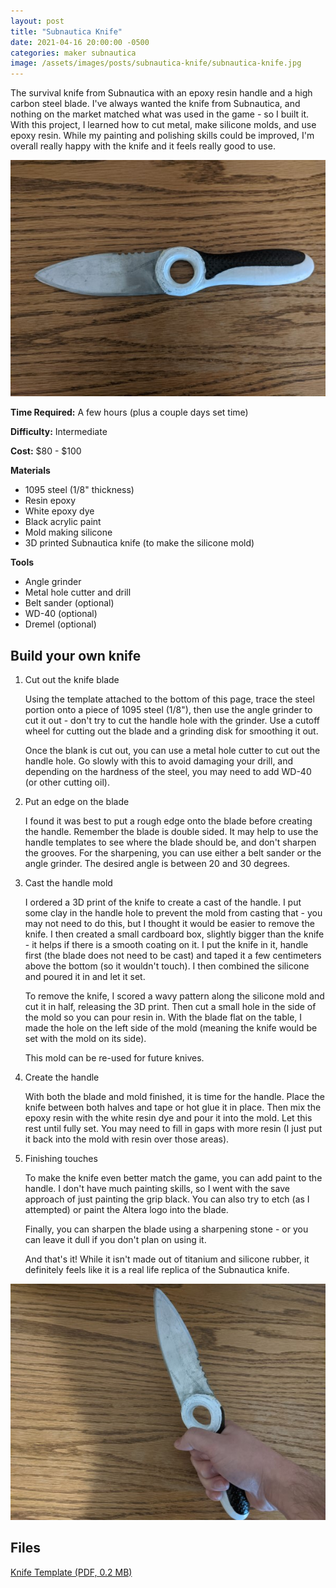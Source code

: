 ```yaml
---
layout: post
title: "Subnautica Knife"
date: 2021-04-16 20:00:00 -0500
categories: maker subnautica
image: /assets/images/posts/subnautica-knife/subnautica-knife.jpg
---
```


The survival knife from Subnautica with an epoxy resin handle and a high carbon steel blade. I've always wanted the knife from Subnautica, and nothing on the market matched what was used in the game - so I built it. With this project, I learned how to cut metal, make silicone molds, and use epoxy resin. While my painting and polishing skills could be improved, I'm overall really happy with the knife and it feels really good to use.

![Knife](/assets/images/posts/subnautica-knife/subnautica-knife.jpg)

**Time Required:** A few hours (plus a couple days set time)

**Difficulty:** Intermediate

**Cost:** $80 - $100

**Materials**

- 1095 steel (1/8" thickness)
- Resin epoxy
- White epoxy dye
- Black acrylic paint
- Mold making silicone
- 3D printed Subnautica knife (to make the silicone mold)

**Tools**

- Angle grinder
- Metal hole cutter and drill
- Belt sander (optional)
- WD-40 (optional)
- Dremel (optional)

## Build your own knife

1. Cut out the knife blade

   Using the template attached to the bottom of this page, trace the steel portion onto a piece of 1095 steel (1/8"), then use the angle grinder to cut it out - don't try to cut the handle hole with the grinder. Use a cutoff wheel for cutting out the blade and a grinding disk for smoothing it out.

   Once the blank is cut out, you can use a metal hole cutter to cut out the handle hole. Go slowly with this to avoid damaging your drill, and depending on the hardness of the steel, you may need to add WD-40 (or other cutting oil).

2. Put an edge on the blade

   I found it was best to put a rough edge onto the blade before creating the handle. Remember the blade is double sided. It may help to use the handle templates to see where the blade should be, and don't sharpen the grooves. For the sharpening, you can use either a belt sander or the angle grinder. The desired angle is between 20 and 30 degrees.

3. Cast the handle mold

   I ordered a 3D print of the knife to create a cast of the handle. I put some clay in the handle hole to prevent the mold from casting that - you may not need to do this, but I thought it would be easier to remove the knife. I then created a small cardboard box, slightly bigger than the knife - it helps if there is a smooth coating on it. I put the knife in it, handle first (the blade does not need to be cast) and taped it a few centimeters above the bottom (so it wouldn't touch). I then combined the silicone and poured it in and let it set.

   To remove the knife, I scored a wavy pattern along the silicone mold and cut it in half, releasing the 3D print. Then cut a small hole in the side of the mold so you can pour resin in. With the blade flat on the table, I made the hole on the left side of the mold (meaning the knife would be set with the mold on its side).

   This mold can be re-used for future knives.

4. Create the handle

   With both the blade and mold finished, it is time for the handle. Place the knife between both halves and tape or hot glue it in place. Then mix the epoxy resin with the white resin dye and pour it into the mold. Let this rest until fully set. You may need to fill in gaps with more resin (I just put it back into the mold with resin over those areas).

5. Finishing touches

   To make the knife even better match the game, you can add paint to the handle. I don't have much painting skills, so I went with the save approach of just painting the grip black. You can also try to etch (as I attempted) or paint the Altera logo into the blade.

   Finally, you can sharpen the blade using a sharpening stone - or you can leave it dull if you don't plan on using it.

   And that's it! While it isn't made out of titanium and silicone rubber, it definitely feels like it is a real life replica of the Subnautica knife.

![Knife in hand](/assets/images/posts/subnautica-knife/subnautica-knife-in-hand.jpg)

## Files

[Knife Template (PDF, 0.2 MB)](/assets/pdfs/subnautica_knife.pdf)
